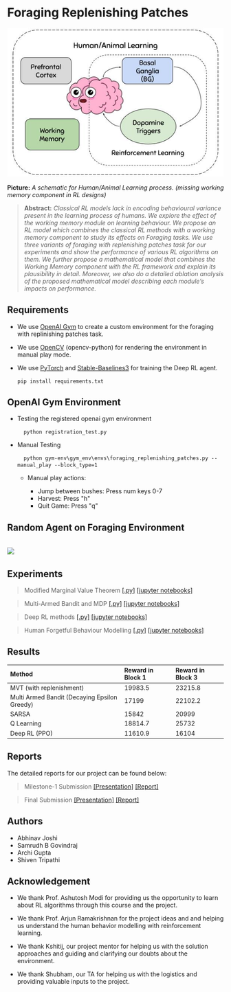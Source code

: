 # Foraging Replenishing Patches

![human_animal_learning_schematic](assets/human_animal_learing.jpg)

**Picture:** *A schematic for Human/Animal Learning process. (missing working memory component in RL designs)*

> **Abstract:** *Classical RL models lack in encoding behavioural variance present
in the learning process of humans. We explore the effect of the working memory module on learning behaviour. We propose an RL model which combines the classical RL methods with a working memory component to study its effects on Foraging tasks. We use three variants of foraging with replenishing patches task for our experiments and show the performance of various RL algorithms on them. We further propose a mathematical model that combines the Working Memory component with the RL framework and explain its plausibility in detail. Moreover, we also do a detailed ablation analysis of the proposed mathematical model describing each module’s impacts on performance.*


## Requirements
- We use [OpenAI Gym](https://gym.openai.com) to create a custom environment for the foraging with replinishing patches task.

- We use [OpenCV](https://opencv.org) (opencv-python) for rendering the environment in manual play mode.

- We use [PyTorch](https://pytorch.org/) and [Stable-Baselines3](https://stable-baselines3.readthedocs.io/en/master/) for training the Deep RL agent.

      pip install requirements.txt

## OpenAI Gym Environment
- Testing the registered openai gym environment 

		python registration_test.py

- Manual Testing

		python gym-env\gym_env\envs\foraging_replenishing_patches.py --manual_play --block_type=1

    * Manual play actions: 
    
        * Jump between bushes: Press num keys 0-7 
        * Harvest: Press "h"
        * Quit Game: Press "q"

## Random Agent on Foraging Environment 
<br />
<img src="./gym-env/gym_env/envs/env_gifs/random_agent_fps30.gif" width="400px"></img>

## Experiments

> Modified Marginal Value Theorem [[.py]](./agents/MVT) [[jupyter notebooks]](notebooks/MVT)

> Multi-Armed Bandit and MDP [[.py]](agents/MDP) [[jupyter notebooks]](notebooks/MDP)

> Deep RL methods [[.py]](agents/DRL) [[jupyter notebooks]](notebooks/DRL)

> Human Forgetful Behaviour Modelling [[.py]](agents/MAB) [[jupyter notebooks]](notebooks/MAB)


## Results 

| Method | Reward in Block 1 | Reward in Block 3
| :-----       | :---              | :-----   
| MVT (with replenishment) | 19983.5 | 23215.8
| Multi Armed Bandit (Decaying Epsilon Greedy) | 17199 | 22102.2
| SARSA |   15842 | 20999
| Q Learning | 18814.7 | 25732
| Deep RL (PPO) |   11610.9 | 16104

## Reports

The detailed reports for our project can be found below:

> Milestone-1 Submission [[Presentation]](docs/Milestone-1-Submission/CS698R-Project-Presentation-7.pdf) [[Report]](docs/Milestone-1-Submission/CS698R-Project-Report-7.pdf)

> Final Submission [[Presentation]](docs/Final-Submission/CS698R-Project-Presentation-7.pdf) [[Report]](docs/Final-Submission/CS698R-Project-Report-7.pdf)

## Authors

* Abhinav Joshi
* Samrudh B Govindraj
* Archi Gupta
* Shiven Tripathi

## Acknowledgement

* We thank Prof. Ashutosh Modi for providing us the opportunity to learn about RL algorithms through this course and the project.

* We thank Prof. Arjun Ramakrishnan for the project ideas and and helping us understand the human behavior modelling with reinforcement learning.

* We thank Kshitij, our project mentor for helping us with the solution approaches and guiding and clarifying our doubts about the environment.

* We thank Shubham, our TA for helping us with the logistics and providing valuable inputs to the project.
